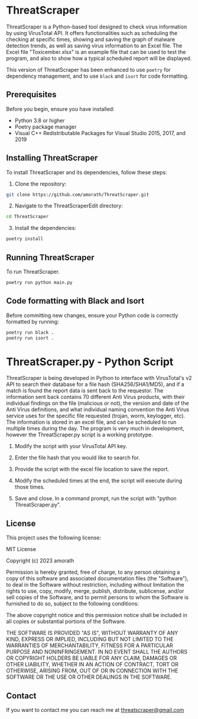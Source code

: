 # ThreatScraper

ThreatScraper is a Python-based tool designed to check virus information by using VirusTotal API. It offers functionalities such as scheduling the checking at specific times, showing and saving the graph of malware detection trends, as well as saving virus information to an Excel file. The Excel file "Toxicember.xlsx" is an example file that can be used to test the program, and also to show how a typical scheduled report will be displayed.

This version of ThreatScraper has been enhanced to use `poetry` for dependency management, and to use `black` and `isort` for code formatting.

## Prerequisites

Before you begin, ensure you have installed:

- Python 3.8 or higher
- Poetry package manager
- Visual C++ Redistributable Packages for Visual Studio 2015, 2017, and 2019

## Installing ThreatScraper

To install ThreatScraper and its dependencies, follow these steps:

1. Clone the repository:
```bash
git clone https://github.com/amorath/ThreatScraper.git
```

2. Navigate to the ThreatScraperEdit directory:
```bash
cd ThreatScraper
```

3. Install the dependencies:
```bash
poetry install
```

## Running ThreatScraper

To run ThreatScraper. 

```bash
poetry run python main.py
```

## Code formatting with Black and Isort

Before committing new changes, ensure your Python code is correctly formatted by running:

```bash
poetry run black .
poetry run isort .
```

# ThreatScraper.py - Python Script

ThreatScraper is being developed in Python to interface with VirusTotal's v2 API to search their database for a file hash (SHA256/SHA1/MD5), and if a match is found the report data is sent back to the requestor. The information sent back contains 70 different Anti Virus products, with their individual findings on the file (malicious or not), the version and date of the Anti Virus definitions, and what individual naming convention the Anti Virus service uses for the specific file requested (trojan, worm, keylogger, etc). The information is stored in an excel file, and can be scheduled to run multiple times during the day. The program is very much in development, however the ThreatScraper.py script is a working prototype.

1. Modify the script with your VirusTotal API key.

2. Enter the file hash that you would like to search for.

3. Provide the script with the excel file location to save the report.

4. Modify the scheduled times at the end, the script will execute during those times.

5. Save and close. In a command prompt, run the script with "python ThreatScraper.py".

## License

This project uses the following license:

MIT License

Copyright (c) 2023 amorath

Permission is hereby granted, free of charge, to any person obtaining a copy
of this software and associated documentation files (the "Software"), to deal
in the Software without restriction, including without limitation the rights
to use, copy, modify, merge, publish, distribute, sublicense, and/or sell
copies of the Software, and to permit persons to whom the Software is
furnished to do so, subject to the following conditions:

The above copyright notice and this permission notice shall be included in all
copies or substantial portions of the Software.

THE SOFTWARE IS PROVIDED "AS IS", WITHOUT WARRANTY OF ANY KIND, EXPRESS OR
IMPLIED, INCLUDING BUT NOT LIMITED TO THE WARRANTIES OF MERCHANTABILITY,
FITNESS FOR A PARTICULAR PURPOSE AND NONINFRINGEMENT. IN NO EVENT SHALL THE
AUTHORS OR COPYRIGHT HOLDERS BE LIABLE FOR ANY CLAIM, DAMAGES OR OTHER
LIABILITY, WHETHER IN AN ACTION OF CONTRACT, TORT OR OTHERWISE, ARISING FROM,
OUT OF OR IN CONNECTION WITH THE SOFTWARE OR THE USE OR OTHER DEALINGS IN THE
SOFTWARE.


## Contact

If you want to contact me you can reach me at threatscraper@gmail.com
